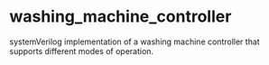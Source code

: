 # washing_machine_controller
systemVerilog implementation of a washing machine controller that supports different modes of operation.
